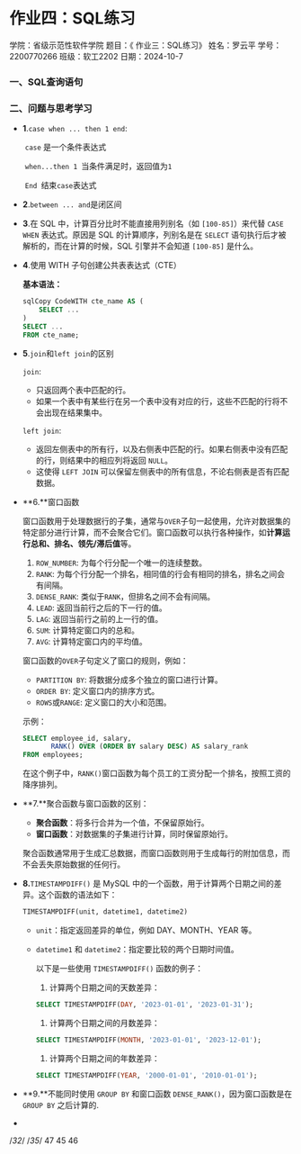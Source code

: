 # 作业四：SQL练习

学院：省级示范性软件学院
题目：《 作业三：SQL练习》
姓名：罗云平
学号：2200770266
班级：软工2202
日期：2024-10-7

### 一、**SQL查询语句**

### 二、**问题与思考学习**

- **1**.`case when ... then 1 end`:

  ​    `case` 是一个条件表达式

  ​    `when...then 1 `当条件满足时，返回值为`1`

  ​    `End `结束`case`表达式

-  **2**.`between ... and`是闭区间

- **3**.在 SQL 中，计算百分比时不能直接用列别名（如 `[100-85]`）来代替 `CASE WHEN` 表达式。原因是 SQL 的计算顺序，列别名是在 `SELECT` 语句执行后才被解析的，而在计算的时候，SQL 引擎并不会知道 `[100-85]` 是什么。

- **4**.使用 WITH 子句创建公共表表达式（CTE）

  **基本语法：**

  ```sql
  sqlCopy CodeWITH cte_name AS (
      SELECT ...
  )
  SELECT ...
  FROM cte_name;
  ```

- **5**.`join`和`left join`的区别

  `join`:

  - 只返回两个表中匹配的行。
  - 如果一个表中有某些行在另一个表中没有对应的行，这些不匹配的行将不会出现在结果集中。

  `left join`:

  - 返回左侧表中的所有行，以及右侧表中匹配的行。如果右侧表中没有匹配的行，则结果中的相应列将返回 `NULL`。
  - 这使得 `LEFT JOIN` 可以保留左侧表中的所有信息，不论右侧表是否有匹配数据。

- **6.**窗口函数

  窗口函数用于处理数据行的子集，通常与`OVER`子句一起使用，允许对数据集的特定部分进行计算，而不会聚合它们。窗口函数可以执行各种操作，如**计算运行总和、排名、领先/滞后值**等。

  1. `ROW_NUMBER`: 为每个行分配一个唯一的连续整数。
  2. `RANK`: 为每个行分配一个排名，相同值的行会有相同的排名，排名之间会有间隔。
  3. `DENSE_RANK`: 类似于`RANK`，但排名之间不会有间隔。
  4. `LEAD`: 返回当前行之后的下一行的值。
  5. `LAG`: 返回当前行之前的上一行的值。
  6. `SUM`: 计算特定窗口内的总和。
  7. `AVG`: 计算特定窗口内的平均值。

  窗口函数的`OVER`子句定义了窗口的规则，例如：

  - `PARTITION BY`: 将数据分成多个独立的窗口进行计算。
  - `ORDER BY`: 定义窗口内的排序方式。
  - `ROWS`或`RANGE`: 定义窗口的大小和范围。

  示例：

  ```sql
  SELECT employee_id, salary,
         RANK() OVER (ORDER BY salary DESC) AS salary_rank
  FROM employees;
  ```

  在这个例子中，`RANK()`窗口函数为每个员工的工资分配一个排名，按照工资的降序排列。

- **7.**聚合函数与窗口函数的区别：

  - **聚合函数**：将多行合并为一个值，不保留原始行。
  - **窗口函数**：对数据集的子集进行计算，同时保留原始行。

  聚合函数通常用于生成汇总数据，而窗口函数则用于生成每行的附加信息，而不会丢失原始数据的任何行。

- **8.**`TIMESTAMPDIFF()` 是 MySQL 中的一个函数，用于计算两个日期之间的差异。这个函数的语法如下：

  ```sql
  TIMESTAMPDIFF(unit, datetime1, datetime2)
  ```

  - `unit`：指定返回差异的单位，例如 DAY、MONTH、YEAR 等。

  - `datetime1` 和 `datetime2`：指定要比较的两个日期时间值。

    以下是一些使用 `TIMESTAMPDIFF()` 函数的例子：

    1. 计算两个日期之间的天数差异：

    ```sql
    SELECT TIMESTAMPDIFF(DAY, '2023-01-01', '2023-01-31');
    ```

    1. 计算两个日期之间的月数差异：

    ```sql
    SELECT TIMESTAMPDIFF(MONTH, '2023-01-01', '2023-12-01');
    ```

    1. 计算两个日期之间的年数差异：

    ```sql
    SELECT TIMESTAMPDIFF(YEAR, '2000-01-01', '2010-01-01');
    ```

- **9.**不能同时使用 `GROUP BY` 和窗口函数 `DENSE_RANK()`，因为窗口函数是在 `GROUP BY` 之后计算的.
- 

/*32*/ /*35*/  47 45 46

